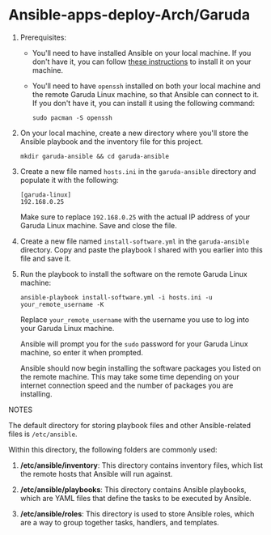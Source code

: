 # Ansible-apps-deploy-Arch/Garuda

1. Prerequisites:
   * You'll need to have installed Ansible on your local machine. If you don't have it, you can follow [these instructions](https://docs.ansible.com/ansible/latest/installation_guide/intro_installation.html) to install it on your machine.                  

   * You'll need to have `openssh` installed on both your local machine and the remote Garuda Linux machine, so that Ansible can connect to it. If you don't have it, you can install it using the following command:                                           
   
     ```
     sudo pacman -S openssh
     ```

2. On your local machine, create a new directory where you'll store the Ansible playbook and the inventory file for this project.                                                                                                                               

   ```
   mkdir garuda-ansible && cd garuda-ansible
   ```

3. Create a new file named `hosts.ini` in the `garuda-ansible` directory and populate it with the following:

   ```
   [garuda-linux]
   192.168.0.25
   ```

   Make sure to replace `192.168.0.25` with the actual IP address of your Garuda Linux machine. Save and close the file.

4. Create a new file named `install-software.yml` in the `garuda-ansible` directory. Copy and paste the playbook I shared with you earlier into this file and save it.                                                                                          

5. Run the playbook to install the software on the remote Garuda Linux machine:

   ```
   ansible-playbook install-software.yml -i hosts.ini -u your_remote_username -K
   ```

   Replace `your_remote_username` with the username you use to log into your Garuda Linux machine.

   Ansible will prompt you for the `sudo` password for your Garuda Linux machine, so enter it when prompted.

   Ansible should now begin installing the software packages you listed on the remote machine. This may take some time depending on your internet connection speed and the number of packages you are installing. 

NOTES

The default directory for storing playbook files and other Ansible-related files is `/etc/ansible`.                                                                                                                          

Within this directory, the following folders are commonly used:

1. **/etc/ansible/inventory**: This directory contains inventory files, which list the remote hosts that Ansible will run against.                                                                                                                              

2. **/etc/ansible/playbooks**: This directory contains Ansible playbooks, which are YAML files that define the tasks to be executed by Ansible.                                                                                                                 

3. **/etc/ansible/roles**: This directory is used to store Ansible roles, which are a way to group together tasks, handlers, and templates. 
